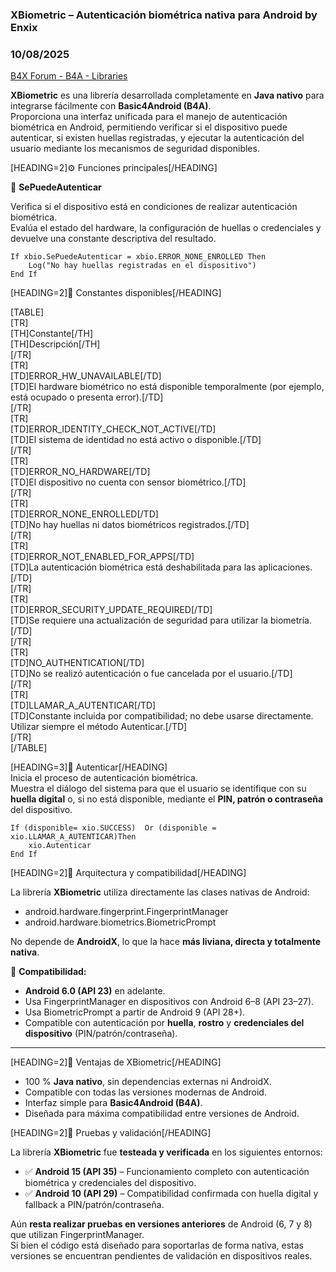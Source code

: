 ### XBiometric – Autenticación biométrica nativa para Android by Enxix
### 10/08/2025
[B4X Forum - B4A - Libraries](https://www.b4x.com/android/forum/threads/168949/)

**XBiometric** es una librería desarrollada completamente en **Java nativo** para integrarse fácilmente con **Basic4Android (B4A)**.  
Proporciona una interfaz unificada para el manejo de autenticación biométrica en Android, permitiendo verificar si el dispositivo puede autenticar, si existen huellas registradas, y ejecutar la autenticación del usuario mediante los mecanismos de seguridad disponibles.  
  
[HEADING=2]⚙️ Funciones principales[/HEADING]  
  
🔹 **SePuedeAutenticar**  
  
Verifica si el dispositivo está en condiciones de realizar autenticación biométrica.  
Evalúa el estado del hardware, la configuración de huellas o credenciales y devuelve una constante descriptiva del resultado.  
  

```B4X
If xbio.SePuedeAutenticar = xbio.ERROR_NONE_ENROLLED Then  
    Log("No hay huellas registradas en el dispositivo")  
End If
```

  
  
[HEADING=2]🧱 Constantes disponibles[/HEADING]  
  
[TABLE]  
[TR]  
[TH]Constante[/TH]  
[TH]Descripción[/TH]  
[/TR]  
[TR]  
[TD]ERROR\_HW\_UNAVAILABLE[/TD]  
[TD]El hardware biométrico no está disponible temporalmente (por ejemplo, está ocupado o presenta error).[/TD]  
[/TR]  
[TR]  
[TD]ERROR\_IDENTITY\_CHECK\_NOT\_ACTIVE[/TD]  
[TD]El sistema de identidad no está activo o disponible.[/TD]  
[/TR]  
[TR]  
[TD]ERROR\_NO\_HARDWARE[/TD]  
[TD]El dispositivo no cuenta con sensor biométrico.[/TD]  
[/TR]  
[TR]  
[TD]ERROR\_NONE\_ENROLLED[/TD]  
[TD]No hay huellas ni datos biométricos registrados.[/TD]  
[/TR]  
[TR]  
[TD]ERROR\_NOT\_ENABLED\_FOR\_APPS[/TD]  
[TD]La autenticación biométrica está deshabilitada para las aplicaciones.[/TD]  
[/TR]  
[TR]  
[TD]ERROR\_SECURITY\_UPDATE\_REQUIRED[/TD]  
[TD]Se requiere una actualización de seguridad para utilizar la biometría.[/TD]  
[/TR]  
[TR]  
[TD]NO\_AUTHENTICATION[/TD]  
[TD]No se realizó autenticación o fue cancelada por el usuario.[/TD]  
[/TR]  
[TR]  
[TD]LLAMAR\_A\_AUTENTICAR[/TD]  
[TD]Constante incluida por compatibilidad; no debe usarse directamente. Utilizar siempre el método Autenticar.[/TD]  
[/TR]  
[/TABLE]  
  
  
  
[HEADING=3]🔹 Autenticar[/HEADING]  
Inicia el proceso de autenticación biométrica.  
Muestra el diálogo del sistema para que el usuario se identifique con su **huella digital** o, si no está disponible, mediante el **PIN, patrón o contraseña** del dispositivo.  
  

```B4X
If (disponible= xio.SUCCESS)  Or (disponible = xio.LLAMAR_A_AUTENTICAR)Then     
    xio.Autenticar  
End If
```

  
  
[HEADING=2]🧠 Arquitectura y compatibilidad[/HEADING]  
  
La librería **XBiometric** utiliza directamente las clases nativas de Android:  

- android.hardware.fingerprint.FingerprintManager
- android.hardware.biometrics.BiometricPrompt

No depende de **AndroidX**, lo que la hace **más liviana, directa y totalmente nativa**.  
  
  
📱 **Compatibilidad:**  
  

- **Android 6.0 (API 23)** en adelante.
- Usa FingerprintManager en dispositivos con Android 6–8 (API 23–27).
- Usa BiometricPrompt a partir de Android 9 (API 28+).
- Compatible con autenticación por **huella**, **rostro** y **credenciales del dispositivo** (PIN/patrón/contraseña).

  

---

  
  
[HEADING=2]🚀 Ventajas de XBiometric[/HEADING]  
  

- 100 % **Java nativo**, sin dependencias externas ni AndroidX.
- Compatible con todas las versiones modernas de Android.
- Interfaz simple para **Basic4Android (B4A)**.
- Diseñada para máxima compatibilidad entre versiones de Android.

  
[HEADING=2]🧪 Pruebas y validación[/HEADING]  
  
La librería **XBiometric** fue **testeada y verificada** en los siguientes entornos:  

- ✅ **Android 15 (API 35)** – Funcionamiento completo con autenticación biométrica y credenciales del dispositivo.
- ✅ **Android 10 (API 29)** – Compatibilidad confirmada con huella digital y fallback a PIN/patrón/contraseña.

  
Aún **resta realizar pruebas en versiones anteriores** de Android (6, 7 y 8) que utilizan FingerprintManager.  
Si bien el código está diseñado para soportarlas de forma nativa, estas versiones se encuentran pendientes de validación en dispositivos reales.